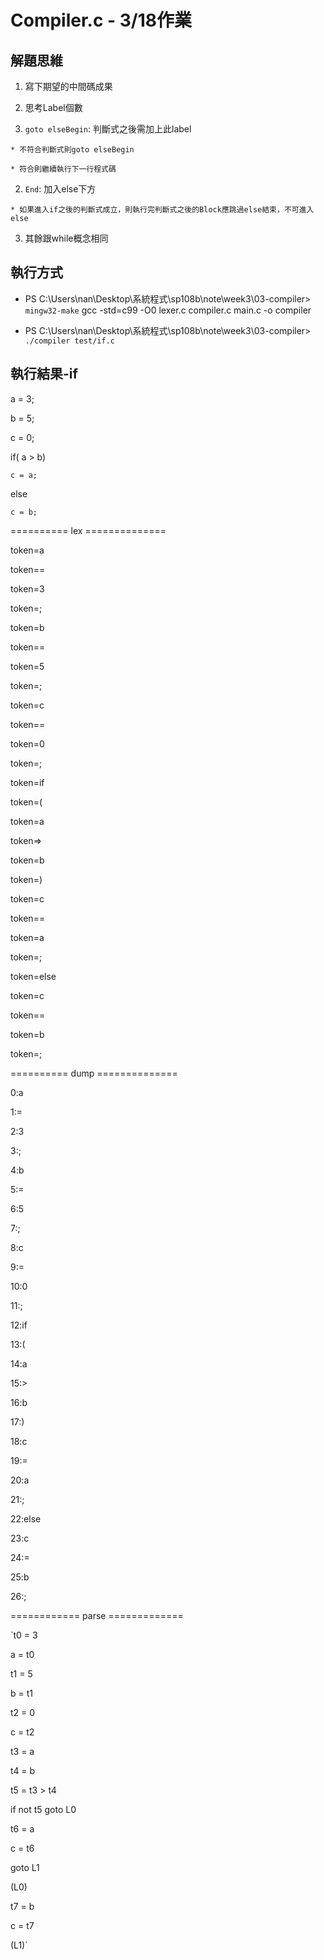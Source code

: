 # Compiler.c - 3/18作業

## 解題思維

1. 寫下期望的中間碼成果
  
2. 思考Label個數
    
  1. `goto elseBegin`: 判斷式之後需加上此label
    
    * 不符合判斷式則goto elseBegin
      
    * 符合則繼續執行下一行程式碼
      
  2. `End`: 加入else下方
    
    * 如果進入if之後的判斷式成立，則執行完判斷式之後的Block應跳過else結束，不可進入else
    
  3. 其餘跟while概念相同
## 執行方式

* PS C:\Users\nan\Desktop\系統程式\sp108b\note\week3\03-compiler> `mingw32-make`
gcc -std=c99 -O0 lexer.c compiler.c main.c -o compiler

* PS C:\Users\nan\Desktop\系統程式\sp108b\note\week3\03-compiler> `./compiler test/if.c`

## 執行結果-if

a = 3;

b = 5;

c = 0;

if( a > b)

    c = a;
    
else

    c = b;
    
========== lex ==============

token=a

token==

token=3

token=;

token=b

token==

token=5

token=;

token=c

token==

token=0

token=;

token=if

token=(

token=a

token=>

token=b

token=)

token=c

token==

token=a

token=;

token=else

token=c

token==

token=b

token=;

========== dump ==============

0:a

1:=

2:3

3:;

4:b

5:=

6:5

7:;

8:c

9:=

10:0

11:;

12:if

13:(

14:a

15:>

16:b

17:)

18:c

19:=

20:a

21:;

22:else

23:c

24:=

25:b

26:;

============ parse =============

`t0 = 3

a = t0

t1 = 5

b = t1

t2 = 0

c = t2

t3 = a

t4 = b

t5 = t3 > t4

if not t5 goto L0

t6 = a

c = t6

goto L1

(L0)

t7 = b

c = t7

(L1)`
